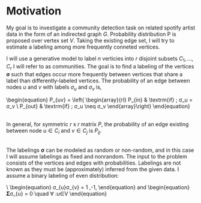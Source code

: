 # Motivation

My goal is to investigate a community detection task on related spotify artist data in the form of an indirected graph $G$. Probability distribution P is proposed over vertex set $V$. Taking the existing edge set, I will try to estimate a labeling among more frequently conneted vertices. 

I will use a generative model to label $n$ verticies into $r$ disjoint subsets $C_{1},...,C_{r}$ I will refer to as communities. The goal is to find a labeling of the vertices $\textbf{σ}$ such that edges occur more frequently between vertices that share a label than differently-labeled vertices. The probability of an edge between nodes $u$ and $v$ with labels $\sigma_u$ and $\sigma_v$ is, 


\begin{equation}
P_{uv} = 
\left\{ 
  \begin{array}{rl}
   P_{in} & \textrm{if} \; σ_u = σ_v \\
   P_{out} & \textrm{if} \; σ_u \neq σ_v
\end{array}\right\}
\end{equation}


\
In general, for symmetric $r$ x $r$ matrix $P$, the probability of an edge existing between node $u∈C_{i}$ and $v∈C_{j}$ is $P_{ij}$. 


\
The labelings $\textbf{σ}$ can be modeled as random or non-random, and in this case I will assume labelings as fixed and nonrandom. The input to the problem consists of the vertices and edges with probabilities. Labelings are not known as they must be (approximately) inferred from the given data. I assume a binary labeling of even distribution:

\\
\begin{equation}
σ_{u}σ_{v} = 1 ,-1, 
\end{equation}
and
\begin{equation}
𝚺σ_{u} = 0  \quad  ∀ \:u∈V 
\end{equation}
